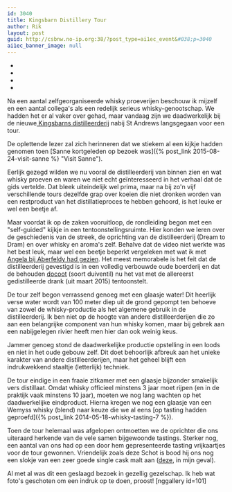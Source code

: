 ```yaml
---
id: 3040
title: Kingsbarn Distillery Tour
author: Rik
layout: post
guid: http://csbnw.no-ip.org:38/?post_type=ai1ec_event&#038;p=3040
ai1ec_banner_image: null
---
```

-
-
-
-
Na een aantal zelfgeorganiseerde whisky proeverijen beschouw ik mijzelf en een aantal collega's als een redelijk serieus whisky-genootschap. We hadden het er al vaker over gehad, maar vandaag zijn we daadwerkelijk bij de nieuwe[ Kingsbarns distilleerderij](http://www.kingsbarnsdistillery.com/distillery/) nabij St Andrews langsgegaan voor een tour.

De oplettende lezer zal zich herinneren dat we stiekem al een kijkje hadden genomen toen [Sanne kortgeleden op bezoek was]({% post_link 2015-08-24-visit-sanne %} "Visit Sanne").

Eerlijk gezegd wilden we nu vooral de distilleerderij van binnen zien en wat whisky proeven en waren we niet echt geïnteresseerd in het verhaal dat de gids vertelde. Dat bleek uiteindelijk wel prima, maar na bij zo'n vijf verschillende tours dezelfde grap over koeien die niet dronken worden van een restproduct van het distillatieproces te hebben gehoord, is het leuke er wel een beetje af.

Maar voordat ik op de zaken vooruitloop, de rondleiding begon met een "self-guided" kijkje in een tentoonstellingsruimte. Hier konden we leren over de geschiedenis van de streek, de oprichting van de distilleerderij (Dream to Dram) en over whisky en aroma's zelf. Behalve dat de video niet werkte was het best leuk, maar wel een beetje beperkt vergeleken met wat ik met [Angela bij Aberfeldy had gezien](?p=2131 "Bezoek Angela"). Het meest memorabele is het feit dat de distilleerderij gevestigd is in een volledig verbouwde oude boerderij en dat de behouden [docoot](https://en.wikipedia.org/wiki/Dovecote) (soort duiventil) nu het vat met de allereerst gedistilleerde drank (uit maart 2015) tentoonstelt.

De tour zelf begon verrassend genoeg met een glaasje water! Dit heerlijk verse water wordt van 100 meter diep uit de grond gepompt ten behoeve van zowel de whisky-productie als het algemene gebruik in de distilleerderij. Ik ben niet op de hoogte van andere distilleerderijen die zo aan een belangrijke component van hun whisky komen, maar bij gebrek aan een nabijgelegen rivier heeft men hier dan ook weinig keus.

Jammer genoeg stond de daadwerkelijke productie opstelling in een loods en niet in het oude gebouw zelf. Dit doet behoorlijk afbreuk aan het unieke karakter van andere distilleerderijen, maar het geheel blijft een indrukwekkend staaltje (letterlijk) techniek.

De tour eindige in een fraaie zitkamer met een glaasje bijzonder smakelijk vers distillaat. Omdat whisky officieel minstens 3 jaar moet rijpen (en in de praktijk vaak minstens 10 jaar), moeten we nog lang wachten op het daadwerkelijke eindproduct. Hierna kregen we nog een glaasje van een Wemyss whisky (blend) naar keuze die we al eens [op tasting hadden geproefd]({% post_link 2014-05-18-whisky-tasting-7 %}).

Toen de tour helemaal was afgelopen ontmoetten we de oprichter die ons uiteraard herkende van de vele samen bijgewoonde tastings. Sterker nog, een aantal van ons had op een door hem gepresenteerde tasting vrijkaartjes voor de tour gewonnen. Vriendelijk zoals deze Schot is bood hij ons nog een slokje van een zeer goede single cask malt aan ([deze](http://www.kingsbarnsdistillery.com/shop/product/waves-of-pepper-70cl), in mijn geval).

Al met al was dit een geslaagd bezoek in gezellig gezelschap. Ik heb wat foto's geschoten om een indruk op te doen, proost!
[nggallery id=101]